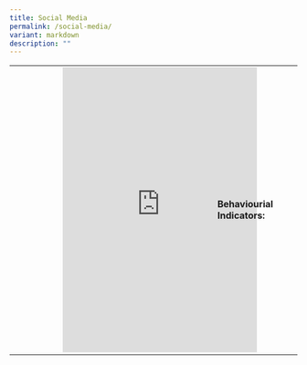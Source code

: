 ```yaml
---
title: Social Media
permalink: /social-media/
variant: markdown
description: ""
---
```

<table style="width:100%">
   <tbody><tr>
    <td style="width:50%;vertical-align: middle;"><figure style="margin:auto;width:50%;">
<iframe allow="autoplay; clipboard-write; encrypted-media; picture-in-picture; web-share" allowfullscreen="true" frameborder="0" scrolling="no" style="border:none;overflow:hidden" height="500" width="340" src="https://www.facebook.com/plugins/page.php?href=https%3A%2F%2Fwww.facebook.com%2Fjpjc.sg&amp;tabs=timeline&amp;width=340&amp;height=500&amp;small_header=false&amp;adapt_container_width=true&amp;hide_cover=false&amp;show_facepile=true&amp;appId"></iframe>			</figure></td>
		 
<td style="width:50%;text-align:inter-word"><b>Behaviourial Indicators:</b><div style="text-align: justify; text-justify: inter-word;">

	
	
	
</div></td>
  </tr>
</tbody></table>